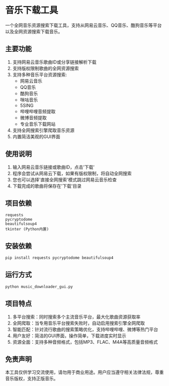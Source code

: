 # 音乐下载工具

一个全网音乐资源搜索下载工具，支持从网易云音乐、QQ音乐、酷狗音乐等平台以及全网资源搜索下载音乐。

## 主要功能

1. 支持网易云音乐歌曲ID或分享链接解析下载
2. 支持版权限制歌曲的全网资源搜索
3. 支持多种音乐平台资源搜索:
   - 网易云音乐
   - QQ音乐
   - 酷狗音乐
   - 咪咕音乐
   - 5SING
   - 哔哩哔哩音频提取
   - 微博音频提取
   - 专业音乐下载网站
4. 支持全网搜索引擎爬取音乐资源
5. 内置简洁美观的GUI界面

## 使用说明

1. 输入网易云音乐链接或歌曲ID，点击'下载'
2. 程序会尝试从网易云下载，如果有版权限制，将自动全网搜索
3. 您也可以选择'直接全网搜索'模式跳过网易云音乐检查
4. 下载完成的歌曲将保存在'下载'目录

## 项目依赖

```
requests
pycryptodome
beautifulsoup4
tkinter (Python内置)
```

## 安装依赖

```bash
pip install requests pycryptodome beautifulsoup4
```

## 运行方式

```bash
python music_downloader_gui.py
```

## 项目特点

1. 多平台搜索：同时搜索多个主流音乐平台，最大化歌曲资源获取率
2. 全网爬取：当专用音乐平台搜索失败时，自动启用搜索引擎全网爬取
3. 智能匹配：针对流行歌曲的搜索策略优化，支持哔哩哔哩、微博等热门平台
4. 用户友好：简洁的GUI界面，操作简单，下载进度实时显示
5. 资源全面：支持多种音频格式，包括MP3、FLAC、M4A等高质量音频格式

## 免责声明

本工具仅供学习交流使用，请勿用于商业用途。用户应当遵守相关法律法规，尊重音乐版权，支持正版音乐。
